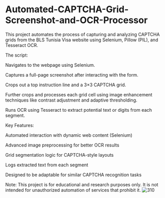 # Automated-CAPTCHA-Grid-Screenshot-and-OCR-Processor
This project automates the process of capturing and analyzing CAPTCHA grids from the BLS Tunisia Visa website using Selenium, Pillow (PIL), and Tesseract OCR.

The script:

Navigates to the webpage using Selenium.

Captures a full-page screenshot after interacting with the form.

Crops out a top instruction line and a 3×3 CAPTCHA grid.

Further crops and processes each grid cell using image enhancement techniques like contrast adjustment and adaptive thresholding.

Runs OCR using Tesseract to extract potential text or digits from each segment.

Key Features:

Automated interaction with dynamic web content (Selenium)

Advanced image preprocessing for better OCR results

Grid segmentation logic for CAPTCHA-style layouts

Logs extracted text from each segment

Designed to be adaptable for similar CAPTCHA recognition tasks

Note: This project is for educational and research purposes only. It is not intended for unauthorized automation of services that prohibit it.
![310](https://github.com/user-attachments/assets/5d5d8d36-c1c7-438a-933c-ad8bd5061745)
